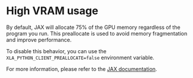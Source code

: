 # High VRAM usage

By default, JAX will allocate 75% of the GPU memory regardless of the program you run.
This preallocate is used to avoid memory fragmentation and improve performance.

To disable this behavior, you can use the `XLA_PYTHON_CLIENT_PREALLOCATE=false` environment variable.

For more information, please refer to the [JAX documentation](https://jax.readthedocs.io/en/latest/gpu_memory_allocation.html).
